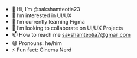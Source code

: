 - 👋 Hi, I’m @sakshamteotia23
- 👀 I’m interested in UI/UX
- 🌱 I’m currently learning Figma
- 💞️ I’m looking to collaborate on UI/UX Projects
- 📫 How to reach me sakshamteotia7@gmail.com
- 😄 Pronouns: he/him
- ⚡ Fun fact: Cinema Nerd

<!---
sakshamteotia23/sakshamteotia23 is a ✨ special ✨ repository because its `README.md` (this file) appears on your GitHub profile.
You can click the Preview link to take a look at your changes.
--->
